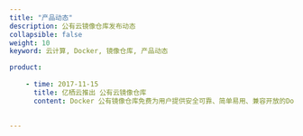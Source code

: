 ```yaml
---
title: "产品动态"
description: 公有云镜像仓库发布动态
collapsible: false
weight: 10
keyword: 云计算, Docker, 镜像仓库, 产品动态

product:
 
    - time: 2017-11-15
      title: 亿栖云推出 公有云镜像仓库
      content: Docker 公有镜像仓库免费为用户提供安全可靠、简单易用、兼容开放的Docker镜像集中存储与分发服务，支持创建多个 Docker 命名空间和多个 Docker 用户，灵活地管理用户的Docker镜像。此外，Docker 公有镜像仓库底层基于 QingStor 对象存储，为用户提供海量的镜像存储服务。
      

---
```


